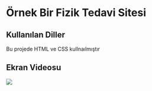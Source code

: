 <h1>Örnek Bir Fizik Tedavi Sitesi</h1>

<h2>Kullanılan Diller</h2>

Bu projede HTML ve CSS kullnaılmıştır

<h2>Ekran Videosu</h2>

![](umtfizyoterapi.gif)
